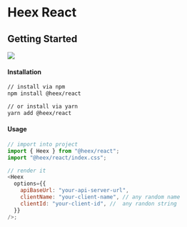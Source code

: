 # Heex React

## Getting Started

[![](https://img.shields.io/npm/dm/@heex/react?label=NPM%20downloads&style=flat-square)](https://www.npmjs.com/package/@heex/react)

#### Installation

```sh
// install via npm
npm install @heex/react

// or install via yarn
yarn add @heex/react

```

#### Usage

```javascript
// import into project
import { Heex } from "@heex/react";
import "@heex/react/index.css";

// render it
<Heex
  options={{
    apiBaseUrl: "your-api-server-url",
    clientName: "your-client-name", // any random name
    clientId: "your-client-id", //  any randon string
  }}
/>;
```

